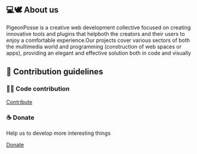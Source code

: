 ## 💻🕊️ About us

PigeonPosse is a creative web development collective focused on creating innovative tools and plugins that helpboth the creators and their users to enjoy a comfortable experience.Our projects cover various sectors of both the multimedia world and programming (construction of web spaces or apps), providing an elegant and effective solution both in code and visually

## 🌈 Contribution guidelines

### 👨‍💻 Code contribution

[Contribute](https://pigeonposse.com/) 


### ☕ Donate

Help us to develop more interesting things

[Donate](https://pigeonposse.com/?popup=donate) 

